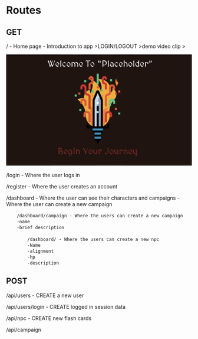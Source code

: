 # Routes

## GET

/ - Home page - Introduction to app 
    >LOGIN/LOGOUT
    >demo video clip 
    >

![](./photos/homepage.png)

/login - Where the user logs in

/register - Where the user creates an account

/dashboard
    - Where the user can see their characters and campaigns
    - Where the user can create a new campaign

        /dashboard/campaign - Where the users can create a new campaign 
        -name
        -brief description

            /dashboard/ - Where the users can create a new npc
            -Name
            -alignment 
            -hp 
            -description



## POST

/api/users - CREATE a new user

/api/users/login - CREATE logged in session data

/api/npc - CREATE new flash cards

/api/campaign